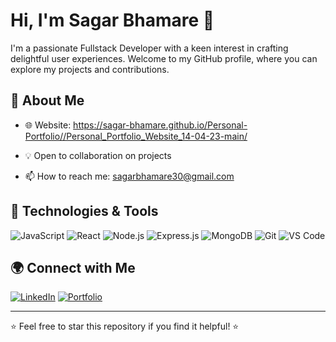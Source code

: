 # Hi, I'm Sagar Bhamare 👋

I'm a passionate Fullstack Developer with a keen interest in crafting delightful user experiences. Welcome to my GitHub profile, where you can explore my projects and contributions.

## 🚀 About Me

- 🌐 Website: https://sagar-bhamare.github.io/Personal-Portfolio//Personal_Portfolio_Website_14-04-23-main/

- 💡 Open to collaboration on projects
- 📫 How to reach me: sagarbhamare30@gmail.com

## 🔧 Technologies & Tools

![JavaScript](https://img.shields.io/badge/-JavaScript-black?style=flat&logo=javascript)
![React](https://img.shields.io/badge/-React-black?style=flat&logo=react)
![Node.js](https://img.shields.io/badge/-Node.js-black?style=flat&logo=node.js)
![Express.js](https://img.shields.io/badge/-Express.js-black?style=flat&logo=express)
![MongoDB](https://img.shields.io/badge/-MongoDB-black?style=flat&logo=mongodb)
![Git](https://img.shields.io/badge/-Git-black?style=flat&logo=git)
![VS Code](https://img.shields.io/badge/-VS%20Code-black?style=flat&logo=visual-studio-code)

## 🌍 Connect with Me

[![LinkedIn](https://img.shields.io/badge/-LinkedIn-blue?style=flat&logo=linkedin)](https://www.linkedin.com/in/http://www.linkedin.com/in/sagarbhamare-profiledetails)
[![Portfolio](https://img.shields.io/badge/-Portfolio-red?style=flat&logo=appveyor)](https://https://sagar-bhamare.github.io/Personal-Portfolio//Personal_Portfolio_Website_14-04-23-main/)

---

⭐️ Feel free to star this repository if you find it helpful! ⭐️

